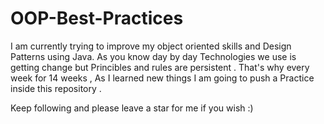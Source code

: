 # OOP-Best-Practices


I am currently trying to improve my object oriented skills and Design Patterns using Java. As you know day by day Technologies we use is getting change but Princibles and rules are persistent . 
That's why every week for 14 weeks , As I learned new things I am going to push a Practice inside this repository . 

Keep following and please leave a star for me if you wish :)
